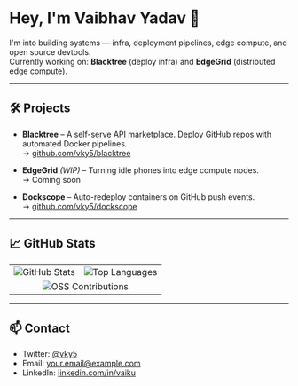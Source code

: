 # Hey, I'm Vaibhav Yadav 👋

I'm into building systems — infra, deployment pipelines, edge compute, and open source devtools.  
Currently working on: **Blacktree** (deploy infra) and **EdgeGrid** (distributed edge compute).

---

## 🛠️ Projects

- **Blacktree** – A self-serve API marketplace. Deploy GitHub repos with automated Docker pipelines.  
  → [github.com/vky5/blacktree](https://github.com/vky5/blacktree)

- **EdgeGrid** *(WIP)* – Turning idle phones into edge compute nodes.  
  → Coming soon

- **Dockscope** – Auto-redeploy containers on GitHub push events.  
  → [github.com/vky5/dockscope](https://github.com/vky5/dockscope)

---

## 📈 GitHub Stats

<table>
  <tr>
    <td>
      <img src="https://github-readme-stats.vercel.app/api?username=vky5&show_icons=true&theme=radical" alt="GitHub Stats" />
    </td>
    <td>
      <img src="https://github-readme-stats.vercel.app/api/top-langs/?username=vky5&layout=compact&theme=radical" alt="Top Languages" />
    </td>
  </tr>
  <tr>
    <td colspan="2" align="center">
      <img src="https://github-profile-summary-cards.vercel.app/api/cards/profile-details?username=vky5&theme=radical" alt="OSS Contributions" />
    </td>
  </tr>
</table>

---

## 📫 Contact

- Twitter: [@vky5](https://twitter.com/vky5)
- Email: your.email@example.com  
- LinkedIn: [linkedin.com/in/vaiku](#)

